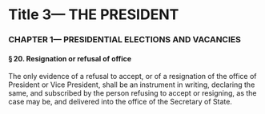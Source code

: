 
# Title 3— THE PRESIDENT
### CHAPTER 1— PRESIDENTIAL ELECTIONS AND VACANCIES
#### § 20. Resignation or refusal of office

The only evidence of a refusal to accept, or of a resignation of the office of President or Vice President, shall be an instrument in writing, declaring the same, and subscribed by the person refusing to accept or resigning, as the case may be, and delivered into the office of the Secretary of State.

